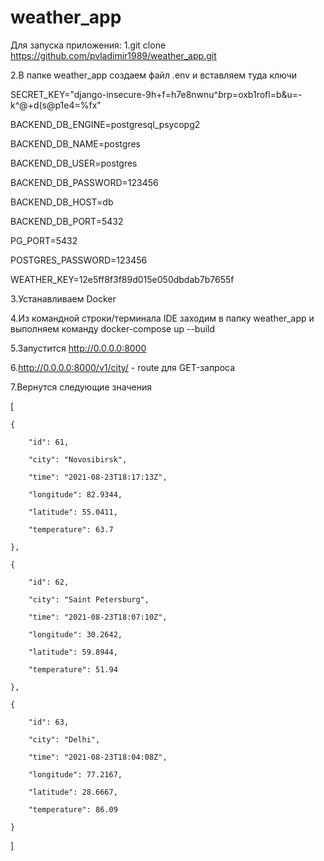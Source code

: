 # weather_app
Для запуска приложения:
1.git clone https://github.com/pvladimir1989/weather_app.git

2.В папке weather_app создаем файл .env и вставляем туда ключи

SECRET_KEY="django-insecure-9h+f=h7e8nwnu^*b*rp=oxb1rofl=b&u=-k^@+d(s@p1e4=%fx"

BACKEND_DB_ENGINE=postgresql_psycopg2

BACKEND_DB_NAME=postgres

BACKEND_DB_USER=postgres

BACKEND_DB_PASSWORD=123456

BACKEND_DB_HOST=db

BACKEND_DB_PORT=5432

PG_PORT=5432

POSTGRES_PASSWORD=123456

WEATHER_KEY=12e5ff8f3f89d015e050dbdab7b7655f


3.Устанавливаем Docker

4.Из командной строки/терминала IDE заходим в папку weather_app и выполняем команду docker-compose up --build

5.Запустится http://0.0.0.0:8000

6.http://0.0.0.0:8000/v1/city/  -   route для GET-запроса 

7.Вернутся следующие значения 

[

    {
    
        "id": 61,
        
        "city": "Novosibirsk",
        
        "time": "2021-08-23T18:17:13Z",
        
        "longitude": 82.9344,
        
        "latitude": 55.0411,
        
        "temperature": 63.7
        
    },
    
    {
    
        "id": 62,
        
        "city": "Saint Petersburg",
        
        "time": "2021-08-23T18:07:10Z",
        
        "longitude": 30.2642,
        
        "latitude": 59.8944,
        
        "temperature": 51.94
        
    },
    
    {
    
        "id": 63,
        
        "city": "Delhi",
        
        "time": "2021-08-23T18:04:08Z",
        
        "longitude": 77.2167,
        
        "latitude": 28.6667,
        
        "temperature": 86.09
        
    }
    
]



